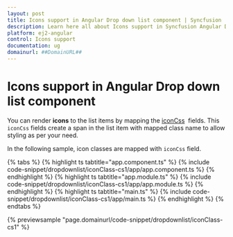 ```yaml
---
layout: post
title: Icons support in Angular Drop down list component | Syncfusion
description: Learn here all about Icons support in Syncfusion Angular Drop down list component of Syncfusion Essential JS 2 and more.
platform: ej2-angular
control: Icons support 
documentation: ug
domainurl: ##DomainURL##
---
```


# Icons support in Angular Drop down list component

You can render **icons** to the list items by mapping the [iconCss](https://ej2.syncfusion.com/angular/documentation/api/drop-down-list/#fields) &nbsp;fields. This `iconCss` fields create a span in the list item with mapped class name to allow styling as per your need.

In the following sample, icon classes are mapped with `iconCss` field.

{% tabs %}
{% highlight ts tabtitle="app.component.ts" %}
{% include code-snippet/dropdownlist/iconClass-cs1/app/app.component.ts %}
{% endhighlight %}
{% highlight ts tabtitle="app.module.ts" %}
{% include code-snippet/dropdownlist/iconClass-cs1/app/app.module.ts %}
{% endhighlight %}
{% highlight ts tabtitle="main.ts" %}
{% include code-snippet/dropdownlist/iconClass-cs1/app/main.ts %}
{% endhighlight %}
{% endtabs %}
  
{% previewsample "page.domainurl/code-snippet/dropdownlist/iconClass-cs1" %}
